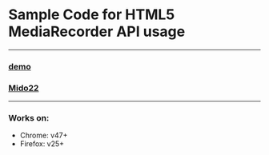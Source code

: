 #  Sample Code for HTML5 MediaRecorder API usage

-------

### [demo](https://mido22.github.io/MediaRecorder-sample/)

### [Mido22](https://github.com/Mido22/MediaRecorder-sample)

-------

### Works on:
* Chrome: v47+
* Firefox: v25+
